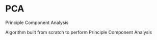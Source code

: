 # PCA
Principle Component Analysis

Algorithm built from scratch to perform Principle Component Analysis
